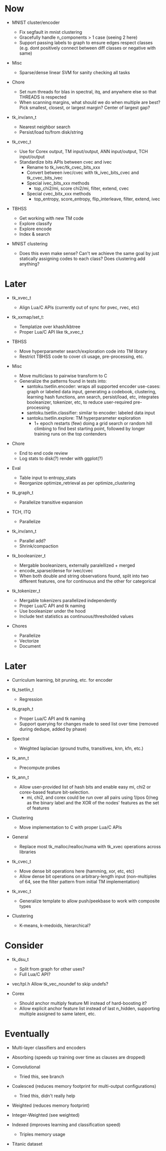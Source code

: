 # Now

- MNIST cluster/encoder
    - Fix segfault in mnist clustering
    - Gracefully handle n_components > 1 case (seeing 2 here)
    - Support passing labels to graph to ensure edges respect classes (e.g. dont
      positively connect between diff classes or negative with same)

- Misc
    - Sparse/dense linear SVM for sanity checking all tasks

- Chore
    - Set num threads for blas in spectral, itq, and anywhere else so that
      THREADS is respected
    - When scanning margins, what should we do when multiple are best? Pick
      smallest, closest, or largest margin? Center of largest gap?

- tk_inv/ann_t
    - Nearest neighbor search
    - Persist/load to/from disk/string

- tk_cvec_t
    - Use for Corex output, TM input/output, ANN input/output, TCH input/output
    - Standardize bits APIs between cvec and ivec
        - Rename to tk_ivec/tk_cvec_bits_xxx
        - Convert between ivec/cvec with tk_ivec_bits_cvec and tk_cvec_bits_ivec
        - Special ivec_bits_xxx methods
            - top_chi2/mi, score chi2/mi, filter, extend, cvec
        - Special cvec_bitx_xxx methods
            - top_entropy, score_entropy, flip_interleave, filter, extend, ivec

- TBHSS
    - Get working with new TM code
    - Explore classify
    - Explore encode
    - Index & search

- MNIST clustering
    - Does this even make sense? Can't we achieve the same goal by just
      statically assigning codes to each class? Does clustering add anything?

# Later

- tk_xvec_t
    - Align Lua/C APIs (currently out of sync for pvec, rvec, etc)

- tk_xxmap/set_t:
    - Templatize over khash/kbtree
    - Proper Lua/C API like tk_xvec_t

- TBHSS
    - Move hyperparameter search/exploration code into TM library
    - Restrict TBHSS code to cover cli usage, pre-processing, etc.

- Misc
    - Move multiclass to pairwise transform to C
    - Generalize the patterns found in tests into:
        - santoku.tsetlin.encoder: wraps all supported encoder use-cases: graph
          or labeled data input, generating a codebook, clustering, learning
          hash functions, ann search, persist/load, etc, integrates booleanizer,
          tokenizer, etc, to reduce user-required pre-processing
        - santoku.tsetlin.classifier: similar to encoder: labeled data input
        - santoku.tsetlin.explore: TM hyperparameter exploration
             - 1+ epoch restarts (few) doing a grid search or random hill
               climbing to find best starting point, followed by longer training
               runs on the top contenders

- Chore
    - End to end code review
    - Log stats to disk(?) render with ggplot(?)

- Eval
    - Table input to entropy_stats
    - Reorganize optimize_retrieval as per optimize_clustering

- tk_graph_t
    - Parallelize transitive expansion

- TCH, ITQ
    - Parallelize

- tk_inv/ann_t
    - Parallel add?
    - Shrink/compaction

- tk_booleanizer_t
    - Mergable booleanizers, externally paralellized + merged
    - encode_sparse/dense for ivec/cvec
    - When both double and string observations found, split into two different
      features, one for continuous and the other for categorical

- tk_tokenizer_t
    - Mergable tokenizers parallelized independently
    - Proper Lua/C API and tk naming
    - Use booleanizer under the hood
    - Include text statistics as continuous/thresholded values

- Chores
    - Parallelize
    - Vectorize
    - Document

# Later

- Curriculum learning, bit pruning, etc. for encoder

- tk_tsetlin_t
    - Regression

- tk_graph_t
    - Proper Lua/C API and tk naming
    - Support querying for changes made to seed list over time (removed during
      dedupe, added by phase)

- Spectral
    - Weighted laplacian (ground truths, transitives, knn, kfn, etc.)

- tk_ann_t
    - Precompute probes

- tk_ann_t
    - Allow user-provided list of hash bits and enable easy mi, chi2 or
      corex-based feature bit-selection.
      - mi, chi2, and corex could be run over all pairs using 1/pos 0/neg as the
        binary label and the XOR of the nodes' features as the set of features

- Clustering
    - Move implementation to C with proper Lua/C APIs

- General
    - Replace most tk_malloc/realloc/numa with tk_xvec operations across
      libraries

- tk_cvec_t
    - Move dense bit operations here (hamming, xor, etc, etc)
    - Allow dense bit operations on arbitrary-length input (non-multiples of 64,
      see the filter pattern from initial TM implementation)

- tk_xvec_t
    - Generalize template to allow push/peekbase to work with composite types

- Clustering
    - K-means, k-medoids, hierarchical?

# Consider

- tk_dsu_t
    - Split from graph for other uses?
    - Full Lua/C API?

- vec/tpl.h
      Allow tk_vec_noundef to skip undefs?

- Corex
    - Should anchor multiply feature MI instead of hard-boosting it?
    - Allow explicit anchor feature list instead of last n_hidden, supporting
      multiple assigned to same latent, etc.

# Eventually

- Multi-layer classifiers and encoders

- Absorbing (speeds up training over time as clauses are dropped)

- Convolutional
    - Tried this, see branch

- Coalesced (reduces memory footprint for multi-output configurations)
    - Tried this, didn't really help

- Weighted (reduces memory footprint)
- Integer-Weighted (see weighted)

- Indexed (improves learning and classification speed)
    - Triples memory usage

- Titanic dataset
